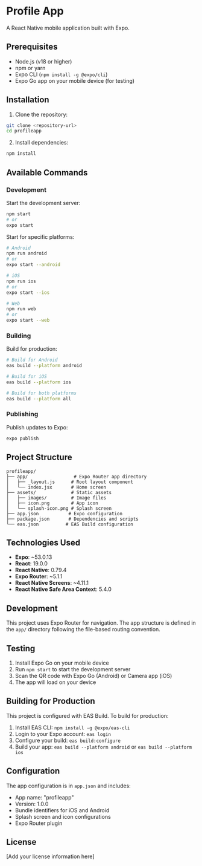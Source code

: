 # Profile App

A React Native mobile application built with Expo.

## Prerequisites

- Node.js (v18 or higher)
- npm or yarn
- Expo CLI (`npm install -g @expo/cli`)
- Expo Go app on your mobile device (for testing)

## Installation

1. Clone the repository:
```bash
git clone <repository-url>
cd profileapp
```

2. Install dependencies:
```bash
npm install
```

## Available Commands

### Development

Start the development server:
```bash
npm start
# or
expo start
```

Start for specific platforms:
```bash
# Android
npm run android
# or
expo start --android

# iOS
npm run ios
# or
expo start --ios

# Web
npm run web
# or
expo start --web
```

### Building

Build for production:
```bash
# Build for Android
eas build --platform android

# Build for iOS
eas build --platform ios

# Build for both platforms
eas build --platform all
```

### Publishing

Publish updates to Expo:
```bash
expo publish
```

## Project Structure

```
profileapp/
├── app/                 # Expo Router app directory
│   ├── _layout.js      # Root layout component
│   └── index.jsx       # Home screen
├── assets/             # Static assets
│   ├── images/         # Image files
│   ├── icon.png        # App icon
│   └── splash-icon.png # Splash screen
├── app.json           # Expo configuration
├── package.json       # Dependencies and scripts
└── eas.json          # EAS Build configuration
```

## Technologies Used

- **Expo**: ~53.0.13
- **React**: 19.0.0
- **React Native**: 0.79.4
- **Expo Router**: ~5.1.1
- **React Native Screens**: ~4.11.1
- **React Native Safe Area Context**: 5.4.0

## Development

This project uses Expo Router for navigation. The app structure is defined in the `app/` directory following the file-based routing convention.

## Testing

1. Install Expo Go on your mobile device
2. Run `npm start` to start the development server
3. Scan the QR code with Expo Go (Android) or Camera app (iOS)
4. The app will load on your device

## Building for Production

This project is configured with EAS Build. To build for production:

1. Install EAS CLI: `npm install -g @expo/eas-cli`
2. Login to your Expo account: `eas login`
3. Configure your build: `eas build:configure`
4. Build your app: `eas build --platform android` or `eas build --platform ios`

## Configuration

The app configuration is in `app.json` and includes:
- App name: "profileapp"
- Version: 1.0.0
- Bundle identifiers for iOS and Android
- Splash screen and icon configurations
- Expo Router plugin

## License

[Add your license information here] 